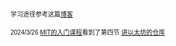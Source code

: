 
<span style="font-family: Arial; font-size: 10px;">学习途径参考这篇[博客](https://cubic-leaf-731.notion.site/web3-202208-09-1623ccd15c2148a1ae00ed8794d153b1)

<span style="font-family: Arial; font-size: 10px;">2024/3/26
<span style="font-family: Arial; font-size: 10px;">[MIT的入门课程](https://ocw.mit.edu/courses/15-s12-blockchain-and-money-fall-2018/)看到了第四节
<span style="font-family: Arial; font-size: 10px;">[讲以太坊的仓库](https://github.com/inoutcode/ethereum_book.git)
